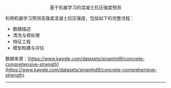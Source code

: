 

<p style=text-align:center; font-size:150;">基于机器学习的混凝土抗压强度预测</p>

利用机器学习预测高强度混凝土抗压强度，包括如下的完整流程：

* 数据描述
* 清洗与预处理
* 特征工程
* 模型构建与评估

数据来源：[https://www.kaggle.com/datasets/sinamhd9/concrete-comprehensive-strength](https://www.kaggle.com/datasets/sinamhd9/concrete-comprehensive-strength)

---
